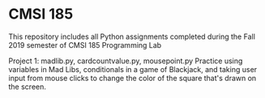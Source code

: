 # CMSI 185
This repository includes all Python assignments completed during the Fall 2019 semester of CMSI 185 Programming Lab

Project 1: madlib.py, cardcountvalue.py, mousepoint.py 
Practice using variables in Mad Libs, conditionals in a game of Blackjack, and taking user input from mouse clicks to change the color of the square that's drawn on the screen.
